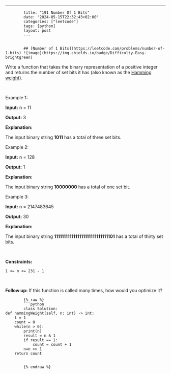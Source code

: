 ---
            title: "191 Number Of 1 Bits"
            date: "2024-05-15T22:32:43+02:00"
            categories: ["leetcode"]
            tags: [python]
            layout: post
            ---
            

            ## [Number of 1 Bits](https://leetcode.com/problems/number-of-1-bits) ![image](https://img.shields.io/badge/Difficulty-Easy-brightgreen)

Write a function that takes the binary representation of a positive integer and returns the number of set bits it has (also known as the [Hamming weight](https://en.wikipedia.org/wiki/Hamming_weight)).

 

Example 1:

**Input:** n = 11

**Output:** 3

**Explanation:**

The input binary string **1011** has a total of three set bits.

Example 2:

**Input:** n = 128

**Output:** 1

**Explanation:**

The input binary string **10000000** has a total of one set bit.

Example 3:

**Input:** n = 2147483645

**Output:** 30

**Explanation:**

The input binary string **1111111111111111111111111111101** has a total of thirty set bits.

 

**Constraints:**

	1 <= n <= 231 - 1

 

**Follow up:** If this function is called many times, how would you optimize it?

            {% raw %}
            ```python
            class Solution:
    def hammingWeight(self, n: int) -> int:
        t = 1
        count = 0
        while(n > 0):
            print(n)
            result = n & 1
            if result == 1:
                count = count + 1
            n=n >> 1
        return count

        
            {% endraw %}
            